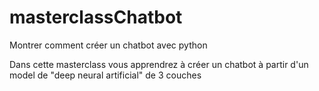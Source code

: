 # masterclassChatbot
Montrer comment créer un chatbot avec python

Dans cette masterclass vous apprendrez à créer un chatbot à partir d'un model de "deep neural artificial" de 3 couches
